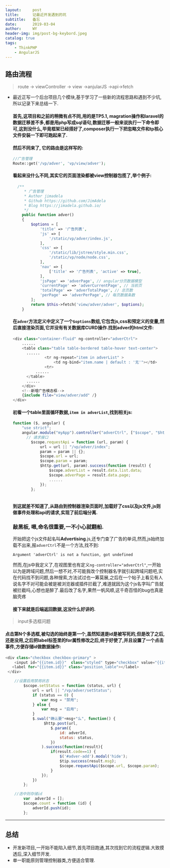 ```yaml
---
layout:     post
title:      记最近开发遇到的坑
subtitle:   备忘
date:       2019-03-04
author:     WY
header-img: img/post-bg-keybord.jpeg
catalog: true
tags:
    - ThinkPHP
    - AngularJS
---
```




## 路由流程

> route -> viewController -> view ->anjularJS ->api->fetch 

- 最近正写一个后台项目几个模块,基于学习了一些新的流程思路和遇到不少坑,所以记录下来总结一下.

  #### 首先,这项目和之前的稍微有点不同,用的是TP5.1, magration操作和laravel的数据迁移差不多,都是用php写成sql语句,数据迁移一般来说执行一下命令即可,这到没什么,毕竟框架已经搭好了,composer执行一下把忽略文件和tp核心文件安装一下即可跑起来了.

  #### 然后不同来了, 它的路由是这样写的:

  ```php
  //广告管理
  Route::get('/vp/adver', 'vp/view/adver');
  ```

  #### 看起来没什么不同,其实它的页面渲染都被view控制器包揽了,举个例子:

  ```php
  	/**
       * 广告管理
       * Author jimadela
       * Github https://github.com/JimAdela
       * Blog https://jimadela.github.io/
       */
      public function adver()
      {
          $options = [
              'title' => '广告列表',
              'js' => [
                  '/static/vp/adver/index.js',
              ],
              'css' => [
                  '/static/lib/jstree/style.min.css',
                  '/static/vp/node/node.css',
              ],
              'nav' => [
                  ['title' => '广告列表', 'active' => true],
              ],
              'jsPage' => 'adverPage', // angular分页数据模型
              'currentPage' => 'adverCurrentPage', // 当前页
              'totalPage' => 'adverTotalPage', // 总页数
              'perPage' => 'adverPerPage', // 每页数据条数
          ];
          return $this->fetch('view/adver/adver', $options);
      }
  ```

  #### 在`adver`方法定义中定义了一个`$options`数组,它包含js,css和预定义的变量,然后直接渲染页面,它并没有有关数据库CURD操作.找到adver的html文件:

  ```php
  <div class="container-fluid" ng-controller="adverCtrl">
      ......
      <table class="table table-bordered table-hover text-center">
      	......
    			<tr ng-repeat="item in adverList" >
     				<td ng-bind="item.name | default : '无'"></td>
    			<tr>
    		......
      	</table>
    	......
      </div>
      <!--新增广告模态框-->
      {include file="view/adver/add" /}
  </div>
  ```

  #### 初看一个table里面循环数据,`item in adverList`,找到相关js:

  ```javascript
  function ($, angular) {
      "use strict";
      angular.module("myApp").controller("adverCtrl", ["$scope", "$http", "$tip", function 	($scope, $http, $tip) {
        // 请求接口
          $scope.requestApi = function (url, param) {
              url = url || "/vp/adver/index";
              param = param || {};
              $scope.url = url;
              $scope.param = param;
              $http.get(url, param).success(function (result) {
                  $scope.adverList = result.data.list.data;
                  $scope.adverPage = result.data.page;
                  ......
              });
          };
        
  ```

  #### 到这就差不知道了,从路由到控制器渲染页面时,加载好了css以及js文件,js则做事件处理和api的请求,实现了前后端分离.

  ### 敲黑板, 嗯,命名很重要,一不小心就翻船.

  开始把这个js文件起名叫**Advertising**.js,还专门查了广告的单词,然而,js始终加载不出来,报`adverCtrl`不是一个方法,找不到:

  ```
  Argument 'adverCtrl' is not a function, got undefined
  ```

   然而,在js中我定义了,在视图里也有定义`ng-controller="adverCtrl"`,一开始以为是跨域问题,然后一想不对,不可能我改个控制器名字就引起跨域问题吧,实在代码找不到问题,各种搜索,方法试过也一筹莫展,之后在一个帖子上看见有人说名字不对可能会被是被浏览器或插件拦截了,难道就因为这个js名字叫广告就被拦截吗,心想也是醉了.最后改了名字,果然一帆风顺,这千奇百怪的bug也真是脑壳疼

  #### 接下来就是后端返回数据,这没什么好讲的.



> input多选框问题

#### 点击第N个多选框,被勾选的始终是第一个,虽然知道是id是被写死的,但是改了之后,还是没用,之后把label标签里的for属性修改之后,终于好使了,并且设置了一个点击事件,方便存储id做数据操作:

```javascript
<div class="checkbox checkbox-primary" >
    <input id="{{item.id}}"  class="styled" type="checkbox" value="{{item.id}}" ng-click="count(item.id)">
   <label for="{{item.id}}" class="position_lable"></label>
 </div>
```

```javascript
	//设置启用禁用状态
        $scope.setStatus = function (status, url) {
            url = url || "/vp/adver/setStatus";
            if (status == 0) {
                var msg = "禁用";
            } else {
                var msg = "启用";
            }
            $.swal("确认要"+msg+"么", function() {
                 $http.post(url,
                    $.param({
                        id: adverId,
                        status: status,
                    })
                ).success(function(result){
                    if(result.code==1) {
                        $('#adver-add').modal('hide');
                        $tip.success(result.msg);
                        $scope.requestApi($scope.url, $scope.param);
                    }
                });
            })
        };

	//选中则存储id
        var  adverId = [];
        $scope.count = function (id) {
            adverId.push(id);
        };
```

---

## 总结

- 开发新项目,一开始不能陷入细节,首先项目跑通,其次找到它的流程逻辑.大致摸透后,深入细节开发.
- 单一职能原则管理控制器类,方便适合管理.